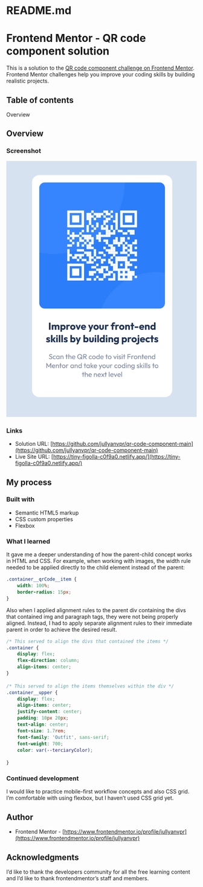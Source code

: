 # README.md

# Frontend Mentor - QR code component solution

This is a solution to the [QR code component challenge on Frontend Mentor](https://www.frontendmentor.io/challenges/qr-code-component-iux_sIO_H). Frontend Mentor challenges help you improve your coding skills by building realistic projects.

## Table of contents

 Overview


## Overview

### Screenshot

![Printscreen from the application](./images/printscreen.png)

### Links

- Solution URL: [https://github.com/jullyanvpr/qr-code-component-main](https://github.com/jullyanvpr/qr-code-component-main)
- Live Site URL: [https://tiny-figolla-c0f9a0.netlify.app/](https://tiny-figolla-c0f9a0.netlify.app/)

## My process

### Built with

- Semantic HTML5 markup
- CSS custom properties
- Flexbox

### What I learned

It gave me a deeper understanding of how the parent-child concept works in HTML and CSS. For example, when working with images, the width rule needed to be applied directly to the child element instead of the parent:

```css
.container__qrCode__item {
    width: 100%;    
    border-radius: 15px;
}
```

Also when I applied alignment rules to the parent div containing the divs that contained img and paragraph tags, they were not being properly aligned. Instead, I had to apply separate alignment rules to their immediate parent in order to achieve the desired result.

```css
/* This served to align the divs that contained the items */
.container {
    display: flex;
    flex-direction: column;
    align-items: center;
}

/* This served to align the items themselves within the div */
.container__upper {
    display: flex;
    align-items: center;
    justify-content: center;
    padding: 10px 20px;
    text-align: center;
    font-size: 1.7rem;
    font-family: 'Outfit', sans-serif;
    font-weight: 700;
    color: var(--terciaryColor);
    
}
```

### Continued development

I would like to practice mobile-first workflow concepts and also CSS grid. I’m comfortable with using flexbox, but I haven’t used CSS grid yet.

## Author

- Frontend Mentor - [https://www.frontendmentor.io/profile/jullyanvpr](https://www.frontendmentor.io/profile/jullyanvpr)

## Acknowledgments

I’d like to thank the developers community for all the free learning content and I’d like to thank frontendmentor’s staff and members.
